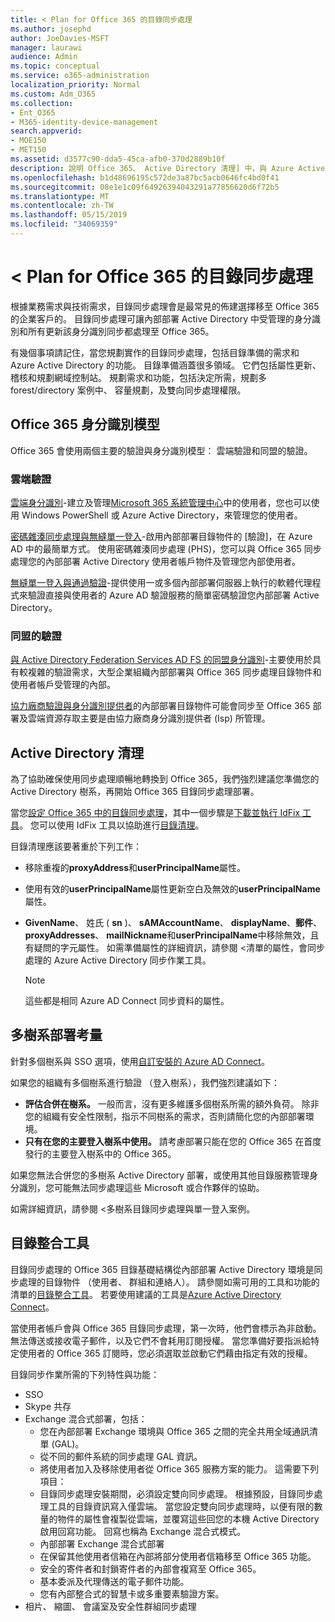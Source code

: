 ```yaml
---
title: < Plan for Office 365 的目錄同步處理
ms.author: josephd
author: JoeDavies-MSFT
manager: laurawi
audience: Admin
ms.topic: conceptual
ms.service: o365-administration
localization_priority: Normal
ms.custom: Adm_O365
ms.collection:
- Ent_O365
- M365-identity-device-management
search.appverid:
- MOE150
- MET150
ms.assetid: d3577c90-dda5-45ca-afb0-370d2889b10f
description: 說明 Office 365、 Active Directory 清理] 中，與 Azure Active Directory Connect 工具的目錄同步處理。
ms.openlocfilehash: b1d48696195c572de3a87bc5acb0646fc4bd0f41
ms.sourcegitcommit: 08e1e1c09f64926394043291a77856620d6f72b5
ms.translationtype: MT
ms.contentlocale: zh-TW
ms.lasthandoff: 05/15/2019
ms.locfileid: "34069359"
---
```

# <a name="plan-for-directory-synchronization-for-office-365"></a>< Plan for Office 365 的目錄同步處理

根據業務需求與技術需求，目錄同步處理會是最常見的佈建選擇移至 Office 365 的企業客戶的。 目錄同步處理可讓內部部署 Active Directory 中受管理的身分識別和所有更新該身分識別同步都處理至 Office 365。
  
有幾個事項請記住，當您規劃實作的目錄同步處理，包括目錄準備的需求和 Azure Active Directory 的功能。 目錄準備涵蓋很多領域。 它們包括屬性更新、 稽核和規劃網域控制站。 規劃需求和功能，包括決定所需，規劃多 forest/directory 案例中、 容量規劃，及雙向同步處理權限。
  
## <a name="office-365-identity-models"></a>Office 365 身分識別模型

Office 365 會使用兩個主要的驗證與身分識別模型： 雲端驗證和同盟的驗證。
  
### <a name="cloud-authentication"></a>雲端驗證

[雲端身分識別](about-office-365-identity.md)-建立及管理[Microsoft 365 系統管理中心](https://admin.microsoft.com)中的使用者，您也可以使用 Windows PowerShell 或 Azure Active Directory，來管理您的使用者。
  
[密碼雜湊同步處理與無縫單一登入](about-office-365-identity.md)-啟用內部部署目錄物件的 [驗證]，在 Azure AD 中的最簡單方式。 使用密碼雜湊同步處理 (PHS)，您可以與 Office 365 同步處理您的內部部署 Active Directory 使用者帳戶物件及管理您內部使用者。
  
[無縫單一登入與通過驗證](about-office-365-identity.md)-提供使用一或多個內部部署伺服器上執行的軟體代理程式來驗證直接與使用者的 Azure AD 驗證服務的簡單密碼驗證您內部部署 Active Directory。
  
### <a name="federated-authentication"></a>同盟的驗證

[與 Active Directory Federation Services AD FS 的同盟身分識別](about-office-365-identity.md)-主要使用於具有較複雜的驗證需求，大型企業組織內部部署與 Office 365 同步處理目錄物件和使用者帳戶受管理的內部。
  
[協力廠商驗證與身分識別提供者](about-office-365-identity.md)的內部部署目錄物件可能會同步至 Office 365 部署及雲端資源存取主要是由協力廠商身分識別提供者 (Isp) 所管理。
  
## <a name="active-directory-cleanup"></a>Active Directory 清理

為了協助確保使用同步處理順暢地轉換到 Office 365，我們強烈建議您準備您的 Active Directory 樹系，再開始 Office 365 目錄同步處理部署。
  
當您[設定 Office 365 中的目錄同步處理](set-up-directory-synchronization.md)，其中一個步驟是[下載並執行 IdFix 工具](install-and-run-idfix.md)。 您可以使用 IdFix 工具以協助進行[目錄清理](prepare-directory-attributes-for-synch-with-idfix.md)。
  
目錄清理應該要著重於下列工作：

- 移除重複的**proxyAddress**和**userPrincipalName**屬性。
- 使用有效的**userPrincipalName**屬性更新空白及無效的**userPrincipalName**屬性。
- **GivenName**、 姓氏 ( **sn** )、 **sAMAccountName**、 **displayName**、**郵件**、 **proxyAddresses**、 **mailNickname**和**userPrincipalName**中移除無效，且有疑問的字元屬性。 如需準備屬性的詳細資訊，請參閱 <<c0>清單的屬性，會同步處理的 Azure Active Directory 同步作業工具。

    > [!NOTE]
    > 這些都是相同 Azure AD Connect 同步資料的屬性。 
  
## <a name="multi-forest-deployment-considerations"></a>多樹系部署考量

針對多個樹系與 SSO 選項，使用[自訂安裝的 Azure AD Connect](https://go.microsoft.com/fwlink/p/?LinkId=698430)。
  
如果您的組織有多個樹系進行驗證 （登入樹系），我們強烈建議如下：
  
- **評估合併在樹系。** 一般而言，沒有更多維護多個樹系所需的額外負荷。 除非您的組織有安全性限制，指示不同樹系的需求，否則請簡化您的內部部署環境。
- **只有在您的主要登入樹系中使用。** 請考慮部署只能在您的 Office 365 在首度發行的主要登入樹系中的 Office 365。 

如果您無法合併您的多樹系 Active Directory 部署，或使用其他目錄服務管理身分識別，您可能無法同步處理這些 Microsoft 或合作夥伴的協助。
  
如需詳細資訊，請參閱 <<c0>多樹系目錄同步處理與單一登入案例。
  
## <a name="directory-integration-tools"></a>目錄整合工具

目錄同步處理的 Office 365 目錄基礎結構從內部部署 Active Directory 環境是同步處理的目錄物件 （使用者、 群組和連絡人）。 請參閱如需可用的工具和功能的清單的[目錄整合工具](https://go.microsoft.com/fwlink/p/?LinkID=510956)。 若要使用建議的工具是[Azure Active Directory Connect](https://go.microsoft.com/fwlink/?LinkId=525323)。
  
當使用者帳戶會與 Office 365 目錄同步處理，第一次時，他們會標示為非啟動。 無法傳送或接收電子郵件，以及它們不會耗用訂閱授權。 當您準備好要指派給特定使用者的 Office 365 訂閱時，您必須選取並啟動它們藉由指定有效的授權。
  
目錄同步作業所需的下列特性與功能：
  
- SSO
- Skype 共存
- Exchange 混合式部署，包括：
  - 您在內部部署 Exchange 環境與 Office 365 之間的完全共用全域通訊清單 (GAL)。
  - 從不同的郵件系統的同步處理 GAL 資訊。
  - 將使用者加入及移除使用者從 Office 365 服務方案的能力。 這需要下列項目：
  - 目錄同步處理安裝期間，必須設定雙向同步處理。 根據預設，目錄同步處理工具的目錄資訊寫入僅雲端。 當您設定雙向同步處理時，以便有限的數量的物件的屬性會複製從雲端，並覆寫這些回您的本機 Active Directory 啟用回寫功能。 回寫也稱為 Exchange 混合式模式。 
  - 內部部署 Exchange 混合式部署
  - 在保留其他使用者信箱在內部將部分使用者信箱移至 Office 365 功能。
  - 安全的寄件者和封鎖寄件者的內部會複寫至 Office 365。
  - 基本委派及代理傳送的電子郵件功能。
  - 您有內部整合式的智慧卡或多重要素驗證方案。
- 相片、 縮圖、 會議室及安全性群組同步處理
